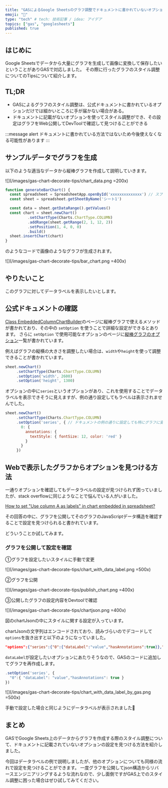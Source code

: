```yaml
---
title: "GASによるGoogle Sheetsのグラフ調整でドキュメントに書かれていないオプションを見つける方法"
emoji: "🐙"
type: "tech" # tech: 技術記事 / idea: アイデア
topics: ["gas", "googlesheets"]
published: true
---
```


## はじめに
Google Sheetsでデータから大量にグラフを生成して画像に変換して保存したいということがありGASで対応しました。
その際に行ったグラフのスタイル調整についてのTipsについて紹介します。

## TL;DR
- GASによるグラフのスタイル調整は、公式ドキュメントに書かれているオプションだけでは細かいところに手が届かない場合がある。
- ドキュメントに記載がないオプションを使ってスタイル調整ができ、その設定はグラフをWeb公開してDevToolで確認して見つけることができる

:::message alert
ドキュメントに書かれている方法ではないため今後使えなくなる可能性があります
:::

## サンプルデータでグラフを生成
以下のような適当なデータから縦棒グラフを作成して説明していきます。

![](/images/gas-chart-decorate-tips/chart_data.png =200x)


```js
function generateBarChart() {
  const spreadsheet = SpreadsheetApp.openById('xxxxxxxxxxxxxx') // スプレッドシートIDは実際のIDに置き換える
  const sheet = spreadsheet.getSheetByName('シート1')

  const data = sheet.getDataRange().getValues()
  const chart = sheet.newChart()
          .setChartType(Charts.ChartType.COLUMN)
          .addRange(sheet.getRange(2, 1, 12, 2))
          .setPosition(1, 4, 0, 0)
          .build()
  sheet.insertChart(chart)
}
```

のようなコードで画像のようなグラフが生成されます。

![](/images/gas-chart-decorate-tips/bar_chart.png =400x)



## やりたいこと
このグラフに対してデータラベルを表示したいとします。


## 公式ドキュメントの確認

[Class EmbeddedColumnChartBuilder](https://developers.google.com/apps-script/reference/spreadsheet/embedded-column-chart-builder?hl=ja)のページに縦棒グラフで使えるメソッドが書かれており、その中の `setOption` を使うことで詳細な設定ができるとあります。
さらに `setOption` で使用可能なオプションのページに[縦棒グラフのオプション](https://developers.google.com/apps-script/chart-configuration-options?hl=ja#column-config-options)一覧が書かれています。

例えばグラフの縦横の大きさを調整したい場合は、`width`や`height`を使って調整できることが書かれています。

```js
sheet.newChart()
     .setChartType(Charts.ChartType.COLUMN)
     .setOption('width', 2600)
     .setOption('height', 1300)
```

オプションの中に`series`というオプションがあり、これを使用することでデータラベルを表示できそうに見えますが、例の通り設定してもラベルは表示されませんでした。

```js
sheet.newChart()
     .setChartType(Charts.ChartType.COLUMN)
     .setOption('series', { // ドキュメントの例の通りに設定しても特にグラフに変化はない
       0: {
         annotations: {
           textStyle: { fontSize: 12, color: 'red' }
         }
       }
     })
```

## Webで表示したグラフからオプションを見つける方法
一通りオプションを確認してもデータラベルの設定が見つけられず困っていましたが、stack overflowに同じようなことで悩んでいる人がいました。

[How to set "Use column A as labels" in chart embedded in spreadsheet?](https://stackoverflow.com/questions/13594839/how-to-set-use-column-a-as-labels-in-chart-embedded-in-spreadsheet?noredirect=1&lq=1)

その回答の中に、グラフを公開してそのグラフのJavaScriptデータ構造を確認することで設定を見つけられると書かれています。

どういうことか試してみます。

### グラフを公開して設定を確認
①グラフを設定したいスタイルに手動で変更

![](/images/gas-chart-decorate-tips/chart_with_data_label.png =500x)

②グラフを公開

![](/images/gas-chart-decorate-tips/publish_chart.png =400x)

③公開したグラフの設定内容をDevtoolで確認

![](/images/gas-chart-decorate-tips/chartjson.png =400x)

図のchartJsonの中にスタイルに関する設定が入っています。

chartJsonの文字列はエンコードされており、読みづらいのでデコードして`options`を抜き出すと以下のようになっていました。

```json
"options":{"series":{"0":{"dataLabel":"value","hasAnnotations":true}},"useFirstColumnAsDomain":true,"width":600,"height":371}
```

`dataLabel`が設定したいオプションにあたりそうなので、GASのコードに追加してグラフを再作成します。

```js
.setOption('series', {
  "0":{ "dataLabel": "value","hasAnnotations": true }
})
```


![](/images/gas-chart-decorate-tips/chart_with_data_label_by_gas.png =500x)

手動で設定した場合と同じようにデータラベルが表示されました🎉


## まとめ
GASでGoogle Sheets上のデータからグラフを作成する際のスタイル調整について、ドキュメントに記載されていないオプションの設定を見つける方法を紹介しました。

今回はデータラベルの例で説明しましたが、他のオプションについても同様の流れで設定を見つけることができます。
一度グラフを公開してjson構造からリバースエンジニアリングするような流れなので、少し面倒ですがGAS上でのスタイル調整に困った場合はぜひ試してみてください。
